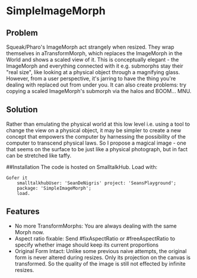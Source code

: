 # SimpleImageMorph

## Problem
Squeak/Pharo's ImageMorph act strangely when resized. They wrap themselves in aTransformMorph, which replaces the ImageMorph in the World and shows a scaled view of it. This is conceptually elegant - the ImageMorph and everything connected with it e.g. submorphs stay their "real size", like looking at a physical object through a magnifying glass. However, from a user perspective, it's jarring to have the thing you're dealing with replaced out from under you. It can also create problems: try copying a scaled ImageMorph's submorph via the halos and BOOM... MNU.

## Solution
Rather than emulating the physical world at this low level i.e. using a tool to change the view on a physical object, it may be simpler to create a new concept that empowers the computer by harnessing the possibility of the computer to transcend physical laws. So I propose a magical image - one that seems on the surface to be just like a physical photograph, but in fact can be stretched like taffy.

##Installation
The code is hosted on SmalltalkHub. Load with:
```
Gofer it
	smalltalkhubUser: 'SeanDeNigris' project: 'SeansPlayground';
	package: 'SimpleImageMorph';
	load.
```

## Features
- No more TransformMorphs: You are always dealing with the same Morph now.
- Aspect ratio fixable: Send #fixAspectRatio or #freeAspectRatio to specify whether image should keep its current proportions
- Original Form Intact: Unlike some previous naive attempts, the original form is never altered during resizes. Only its projection on the canvas is transformed. So the quality of the image is still not effected by infinite resizes.

